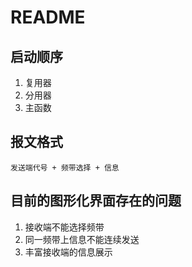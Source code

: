 # README

## 启动顺序

1. 复用器
2. 分用器
3. 主函数

## 报文格式

`发送端代号 + 频带选择 + 信息`

## 目前的图形化界面存在的问题

1. 接收端不能选择频带
2. 同一频带上信息不能连续发送 
3. 丰富接收端的信息展示